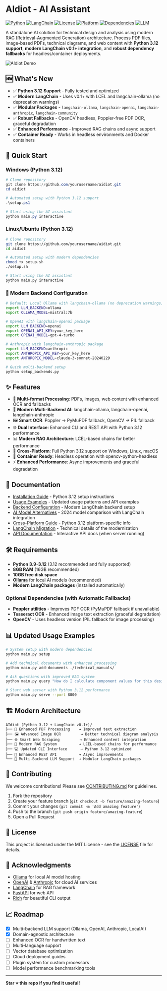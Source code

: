 # AIdiot - AI Assistant

[![Python](https://img.shields.io/badge/python-3.9%2B%20%7C%203.12-blue.svg)](https://www.python.org/downloads/)
[![LangChain](https://img.shields.io/badge/LangChain-v0.1%2B%20LCEL-green.svg)](https://python.langchain.com/)
[![License](https://img.shields.io/badge/license-MIT-green.svg)](LICENSE)
[![Platform](https://img.shields.io/badge/platform-Windows%20%7C%20Linux%20%7C%20macOS-lightgrey.svg)]()
[![Dependencies](https://img.shields.io/badge/dependencies-headless%20ready-blue.svg)]()
[![LLM](https://img.shields.io/badge/LLM-Multi--Backend-blue.svg)](https://github.com/joecupano/AIdiot)

A standalone AI solution for technical design and analysis using modern RAG (Retrieval-Augmented Generation) architecture. Process PDF files, image-based PDFs, technical diagrams, and web content with **Python 3.12 support**, **modern LangChain v0.1+ integration**, and **robust dependency fallbacks** for headless/container deployments.

![AIdiot Demo](https://via.placeholder.com/800x400/2196F3/FFFFFF?text=AIdiot+AI+Assistant+%7C+Python+3.12+%7C+LangChain+v0.1%2B)

## 🆕 **What's New**
- ✅ **Python 3.12 Support** - Fully tested and optimized
- ✅ **Modern LangChain** - Uses v0.1+ with LCEL and langchain-ollama (no deprecation warnings)
- ✅ **Modular Packages** - `langchain-ollama`, `langchain-openai`, `langchain-anthropic`, `langchain-community`
- ✅ **Robust Fallbacks** - OpenCV headless, Poppler-free PDF OCR, graceful degradation
- ✅ **Enhanced Performance** - Improved RAG chains and async support
- ✅ **Container Ready** - Works in headless environments and Docker containers

## 🚀 Quick Start

### Windows (Python 3.12)
```powershell
# Clone repository
git clone https://github.com/yourusername/aidiot.git
cd aidiot

# Automated setup with Python 3.12 support
.\setup.ps1

# Start using the AI assistant
python main.py interactive
```

### Linux/Ubuntu (Python 3.12)
```bash
# Clone repository  
git clone https://github.com/yourusername/aidiot.git
cd aidiot

# Automated setup with modern dependencies
chmod +x setup.sh
./setup.sh

# Start using the AI assistant
python main.py interactive
```

### 🔧 Modern Backend Configuration
```bash
# Default: Local Ollama with langchain-ollama (no deprecation warnings)
export LLM_BACKEND=ollama
export OLLAMA_MODEL=mistral:7b

# OpenAI with langchain-openai package
export LLM_BACKEND=openai
export OPENAI_API_KEY=your_key_here
export OPENAI_MODEL=gpt-4-turbo

# Anthropic with langchain-anthropic package  
export LLM_BACKEND=anthropic
export ANTHROPIC_API_KEY=your_key_here
export ANTHROPIC_MODEL=claude-3-sonnet-20240229

# Quick multi-backend setup
python setup_backends.py
```

## ✨ Features

- 🔧 **Multi-format Processing**: PDFs, images, web content with enhanced OCR and fallbacks
- 🤖 **Modern Multi-Backend AI**: langchain-ollama, langchain-openai, langchain-anthropic
- 🖼️ **Smart OCR**: Poppler → PyMuPDF fallback, OpenCV → PIL fallback  
- 🌐 **Dual Interface**: Enhanced CLI and REST API with Python 3.12 performance
- 📊 **Modern RAG Architecture**: LCEL-based chains for better performance
- 🔄 **Cross-Platform**: Full Python 3.12 support on Windows, Linux, macOS
- 🐳 **Container Ready**: Headless operation with opencv-python-headless
- ⚡ **Enhanced Performance**: Async improvements and graceful degradation

## 📖 Documentation

- [Installation Guide](INSTALL.md) - Python 3.12 setup instructions
- [Usage Examples](EXAMPLES.md) - Updated usage patterns and API examples
- [Backend Configuration](BACKEND_CONFIG.md) - Modern LangChain backend setup
- [AI Model Alternatives](AI_MODEL_ALTERNATIVES.md) - 2024 model comparison with LangChain integration
- [Cross-Platform Guide](CROSS-PLATFORM.md) - Python 3.12 platform-specific info
- [LangChain Migration](LANGCHAIN_MIGRATION.md) - Technical details of the modernization
- [API Documentation](http://localhost:8000/docs) - Interactive API docs (when server running)

## 🛠️ Requirements

- **Python 3.9-3.12** (3.12 recommended and fully supported)
- **8GB RAM** (16GB recommended)
- **10GB free disk space**
- **[Ollama](https://ollama.ai)** for local AI models (recommended)
- **Modern LangChain packages** (installed automatically)

### Optional Dependencies (with Automatic Fallbacks)
- **Poppler utilities** - Improves PDF OCR (PyMuPDF fallback if unavailable)
- **Tesseract OCR** - Enhanced image text extraction (graceful degradation)
- **OpenCV** - Uses headless version (PIL fallback for image processing)

## 📊 Updated Usage Examples

```bash
# System setup with modern dependencies
python main.py setup

# Add technical documents with enhanced processing
python main.py add-documents ./technical_manuals/

# Ask questions with improved RAG system
python main.py query "How do I calculate component values for this design?"

# Start web server with Python 3.12 performance
python main.py serve --port 8000
```

## 🏗️ Modern Architecture

```
AIdiot (Python 3.12 + LangChain v0.1+)/
├── 📄 Enhanced PDF Processing    → Improved text extraction
├── 🖼️ Advanced Image OCR         → Better technical diagram analysis  
├── 🌐 Smart Web Scraping         → Enhanced content integration
├── 🧠 Modern RAG System          → LCEL-based chains for performance
├── 💻 Updated CLI Interface      → Python 3.12 optimized
├── 🚀 Enhanced REST API          → Async improvements
└── 🔧 Multi-Backend LLM Support  → Modular LangChain packages
```

## 🤝 Contributing

We welcome contributions! Please see [CONTRIBUTING.md](CONTRIBUTING.md) for guidelines.

1. Fork the repository
2. Create your feature branch (`git checkout -b feature/amazing-feature`)
3. Commit your changes (`git commit -m 'Add amazing feature'`)
4. Push to the branch (`git push origin feature/amazing-feature`)
5. Open a Pull Request

## 📄 License

This project is licensed under the MIT License - see the [LICENSE](LICENSE) file for details.

## 🙏 Acknowledgments

- [Ollama](https://ollama.ai) for local AI model hosting
- [OpenAI](https://openai.com) & [Anthropic](https://anthropic.com) for cloud AI services
- [LangChain](https://langchain.com) for RAG framework
- [FastAPI](https://fastapi.tiangolo.com) for web API
- [Rich](https://rich.readthedocs.io) for beautiful CLI output

## 📈 Roadmap

- [x] Multi-backend LLM support (Ollama, OpenAI, Anthropic, LocalAI)
- [x] Domain-agnostic architecture
- [ ] Enhanced OCR for handwritten text
- [ ] Multi-language support
- [ ] Vector database optimization
- [ ] Cloud deployment guides
- [ ] Plugin system for custom processors
- [ ] Model performance benchmarking tools

---

**Star ⭐ this repo if you find it useful!**